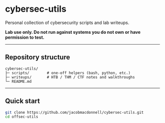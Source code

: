 # cybersec-utils

Personal collection of cybersecurity scripts and lab writeups.  

**Lab use only. Do not run against systems you do not own or have permission to test.**

---

## Repository structure

    cybersec-utils/
    ├─ scripts/        # one-off helpers (bash, python, etc.)
    ├─ writeups/       # HTB / THM / CTF notes and walkthroughs
    └─ README.md

---

## Quick start

```bash
git clone https://github.com/jacobmacdonnell/cybersec-utils.git
cd offsec-utils
